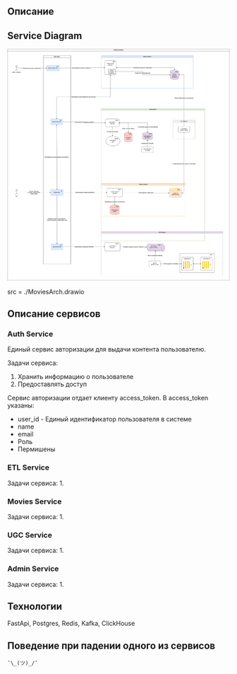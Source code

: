 

## Описание



## Service Diagram

![Service Diagram](./MoviesArch-Main.drawio.png)

src = ./MoviesArch.drawio


## Описание сервисов

### Auth Service

Единый сервис авторизации для выдачи контента пользователю.

Задачи сервиса:
1. Хранить информацию о пользователе
2. Предоставлять доступ 

Сервис авторизации отдает клиенту access_token. В access_token указаны:
* user_id - Единый идентификатор пользователя в системе
* name
* email
* Роль
* Пермишены


### ETL Service

Задачи сервиса:
1.  

### Movies Service

Задачи сервиса:
1.  

### UGC Service

Задачи сервиса:
1.  

### Admin Service

Задачи сервиса:
1.  


## Технологии

FastApi, Postgres, Redis, Kafka, ClickHouse


## Поведение при падении одного из сервисов

`¯\_(ツ)_/¯`

